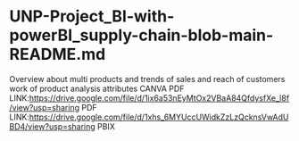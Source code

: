 # UNP-Project_BI-with-powerBI_supply-chain-blob-main-README.md
Overview about multi products and trends of sales and reach of customers work of product analysis attributes
CANVA PDF LINK:https://drive.google.com/file/d/1ix6a53nEyMtOx2VBaA84QfdysfXe_l8f/view?usp=sharing PDF
LINK:https://drive.google.com/file/d/1xhs_6MYUccUWidkZzLzQcknsVwAdUBD4/view?usp=sharing PBIX
